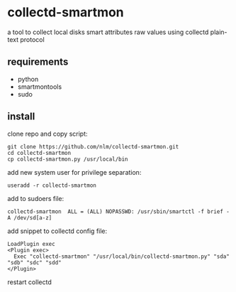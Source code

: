 collectd-smartmon
=================
a tool to collect local disks smart attributes raw values
using collectd plain-text protocol

requirements
------------

- python
- smartmontools
- sudo

install
-------

clone repo and copy script:

    git clone https://github.com/nlm/collectd-smartmon.git
    cd collectd-smartmon
    cp collectd-smartmon.py /usr/local/bin

add new system user for privilege separation:

    useradd -r collectd-smartmon

add to sudoers file:

    collectd-smartmon  ALL = (ALL) NOPASSWD: /usr/sbin/smartctl -f brief -A /dev/sd[a-z]

add snippet to collectd config file:

    LoadPlugin exec
    <Plugin exec>
      Exec "collectd-smartmon" "/usr/local/bin/collectd-smartmon.py" "sda" "sdb" "sdc" "sdd"
    </Plugin>

restart collectd
